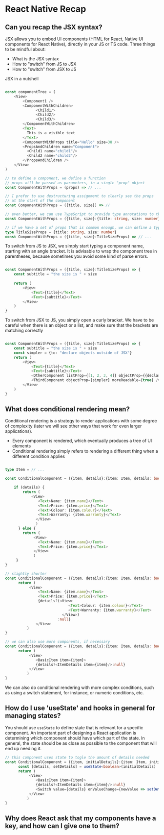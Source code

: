 # React Native Recap

## Can you recap the JSX syntax?

JSX allows you to embed UI components (HTML for React, Native UI components for React Native), directly in your JS or TS code. Three things to be mindful about:
- What is the JSX syntax
- How to "switch" from JS to JSX
- How to "switch" from JSX to JS

JSX in a nutshell
```typescript

const componentTree = (
    <View>
        <Component1 />
        <ComponentWithChildren>
              <Child1/>
              <Child2/>
              <Child3/>
        </ComponentWithChildren>
        <Text>
          This is a visible text
        </Text>
        <ComponentWithProps title="Hello" size=38 />
        <PropsAndChildren name="Component">
          <Child1 name="child1"/>
          <Child2 name="child2"/>
        </PropsAndChildren />
    </View>
)

// to define a component, we define a function
// props will be passed as parameters, in a single "prop" object
const ComponentWithProps = (props) => // ...

// I prefer to use destructuring assignment to clearly see the props
// at the start of the component
const ComponentWithProps = ({title, size}) => //

// even better, we can use TypeScript to provide type annotations to the props:
const ComponentWithProps = ({title, size}:{title: string, size: number}) => // ...

// if we have a set of props that is common enough, we can define a type or an interface for them
type TitleSizeProps = {title: string, size: number}
const ComponentWithProps = ({title, size}:TitleSizeProps) => // ...
```

To switch from JS to JSX, we simply start typing a component name, starting with an angle bracket. It is advisable to wrap the component tree in parentheses, because sometimes you avoid some kind of parse errors. 

```typescript

const ComponentWithProps = ({title, size}:TitleSizeProps) => {
    const subtitle = "the size is " + size
    
    return (
        <View>
            <Text>{title}</Text>
            <Text>{subtitle}</Text>
        </View>    
    )
}
```

To switch from JSX to JS, you simply open a curly bracket. We have to be careful when there is an object or a list, and make sure that the brackets are matching correctly

```typescript

const ComponentWithProps = ({title, size}:TitleSizeProps) => {
    const subtitle = "the size is " + size
    const simpler = {to: "declare objects outside of JSX"}
    return (
        <View>
            <Text>{title}</Text>
            <Text>{subtitle}</Text>
            <OtherComponent listProp={[1, 2, 3, 4]} objectProp={{declare: "object", property: "value", notice: "the two brackets"}} />
            <ThirdComponent objectProp={simpler} moreReadable={true} />
        </View>    
    )
}
```

## What does conditional rendering mean?

Conditional rendering is a strategy to render applications with some degree of complexity (later we will see other ways that work for even larger applications). 

- Every component is rendered, which eventually produces a tree of UI elements
- Conditional rendering simply refers to rendering a different thing when a different condition applies

```typescript

type Item = // ...

const ConditionalComponent = ({item, details}:{item: Item, details: boolean}) => {

    if (details) {
        return (
            <View>
               <Text>Name: {item.name}</Text>
               <Text>Price: {item.price}</Text>
               <Text>Colour: {item.colour}</Text>
               <Text>Warranty: {item.warranty}</Text>
              </View>
              )
      } else {
        return ( 
             <View>
               <Text>Name: {item.name}</Text>
               <Text>Price: {item.price}</Text>
             </View>
             )
     }
}

// slightly shorter
const ConditionalComponent = ({item, details}:{item: Item, details: boolean}) => {
      return (
           <View>
               <Text>Name: {item.name}</Text>
               <Text>Price: {item.price}</Text>
               {details?(<View>
                             <Text>Colour: {item.colour}</Text>
                             <Text>Warranty: {item.warranty}</Text>
                          </View>)
                        :null}
              </View>
          )
}

// we can also use more components, if necessary
const ConditionalComponent = ({item, details}:{item: Item, details: boolean}) => {
      return (
           <View>
              <BasicItem item={item}>
              {details?<ItemDetails item={item}/>:null}
           </View>
          )
}

```

We can also do conditional rendering with more complex conditions, such as using a switch statement, for instance, or numeric conditions, etc.


## How do I use 'useState' and hooks in general for managing states? 

You should use `useState` to define state that is relevant for a specific component. An important part of designing a React application is determining which component should have which part of the state. In general, the state should be as close as possible to the component that will end up needing it.

```typescript
// this component uses state to togle the amount of details needed
const ConditionalComponent = ({item, initialDetails}:{item: Item, initialDetails: boolean}) => {
      const [details, setDetails] = useState<boolean>(initialDetails)
      return (
           <View>
              <BasicItem item={item}>
              {details?<ItemDetails item={item}/>:null}
              <Switch value={details} onValueChange={newValue => setDetails(newValue)} />
           </View>
          )
}

```

## Why does React ask that my components have a key, and how can I give one to them?
